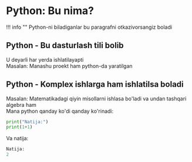 # Python: Bu nima?
!!! info ""
    Python-ni biladiganlar bu paragrafni otkazivorsangiz boladi


## Python - Bu dasturlash tili bolib
U deyarli har yerda ishlatilayapti<br>
Masalan: Manashu proekt ham python-da yaratilgan<br>
## Python - Komplex ishlarga ham ishlatilsa boladi
Masalan: Matematikadagi qiyin misollarni ishlasa bo'ladi va undan tashqari algebra ham<br>
Mana python qanday ko'di qanday ko'rinadi:
```python linenums="1" hl_lines="2" title="1+1 qo'shish ko'di va uni natija qilib chiqarish"
print("Natija:")
print(1+1)
```
Va natija:
```python
Natija:
2
```